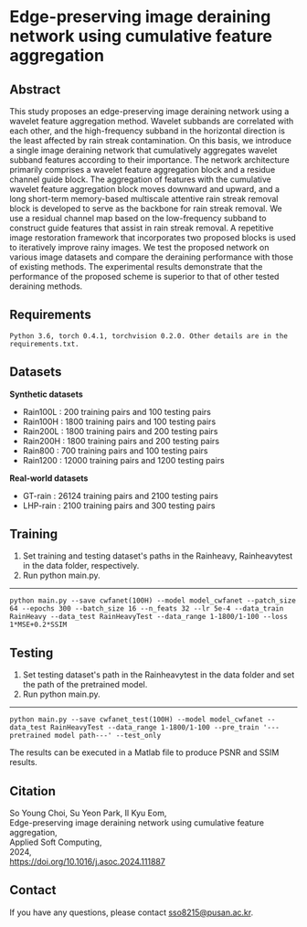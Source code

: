 # Edge-preserving image deraining network using cumulative feature aggregation 
Abstract
---
This study proposes an edge-preserving image deraining network using a wavelet feature aggregation method. Wavelet subbands are correlated with each other, and the high-frequency subband in the horizontal direction is the least affected by rain streak contamination. On this basis, we introduce a single image deraining network that cumulatively aggregates wavelet subband features according to their importance. The network architecture primarily comprises a wavelet feature aggregation block and a residue channel guide block. The aggregation of features with the cumulative wavelet feature aggregation block moves downward and upward, and a long short-term memory-based multiscale attentive rain streak removal block is developed to serve as the backbone for rain streak removal. We use a residual channel map based on the low-frequency subband to construct guide features that assist in rain streak removal. A repetitive image restoration framework that incorporates two proposed blocks is used to iteratively improve rainy images. We test the proposed network on various image datasets and compare the deraining performance with those of existing methods. The experimental results demonstrate that the performance of the proposed scheme is superior to that of other tested deraining methods.

Requirements
---

    Python 3.6, torch 0.4.1, torchvision 0.2.0. Other details are in the requirements.txt.

Datasets
---
__Synthetic datasets__

+ Rain100L : 200 training pairs and 100 testing pairs
+ Rain100H : 1800 training pairs and 100 testing pairs
+ Rain200L : 1800 training pairs and 200 testing pairs
+ Rain200H : 1800 training pairs and 200 testing pairs
+ Rain800 : 700 training pairs and 100 testing pairs
+ Rain1200 : 12000 training pairs and 1200 testing pairs

__Real-world datasets__

+ GT-rain : 26124 training pairs and 2100 testing pairs
+ LHP-rain : 2100 training pairs and 300 testing pairs

Training
---
1. Set training and testing dataset's paths in the Rainheavy, Rainheavytest in the data folder, respectively.
2. Run python main.py.
---

    python main.py --save cwfanet(100H) --model model_cwfanet --patch_size 64 --epochs 300 --batch_size 16 --n_feats 32 --lr 5e-4 --data_train RainHeavy --data_test RainHeavyTest --data_range 1-1800/1-100 --loss 1*MSE+0.2*SSIM

Testing
---
1. Set testing dataset's path in the Rainheavytest in the data folder and set the path of the pretrained model.
2. Run python main.py.
---

    python main.py --save cwfanet_test(100H) --model model_cwfanet --data_test RainHeavyTest --data_range 1-1800/1-100 --pre_train '---pretrained model path---' --test_only


The results can be executed in a Matlab file to produce PSNR and SSIM results.
    
Citation
---

So Young Choi, Su Yeon Park, Il Kyu Eom,  
Edge-preserving image deraining network using cumulative feature aggregation,  
Applied Soft Computing,  
2024,  
https://doi.org/10.1016/j.asoc.2024.111887

Contact
---
If you have any questions, please contact sso8215@pusan.ac.kr.
